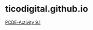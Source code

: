 # ticodigital.github.io

<p><a href="https://ticodigital.github.io/PCDE-Activity-9.1/" title="PCDE-Activity 9.1">PCDE-Activity 9.1</a></p>